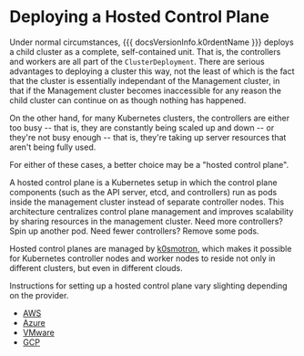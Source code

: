 # Deploying a Hosted Control Plane

Under normal circumstances, {{{ docsVersionInfo.k0rdentName }}} deploys a child cluster as a complete, self-contained unit.
That is, the controllers and workers are all part of the `ClusterDeployment`. There are serious advantages to deploying
a cluster this way, not the least of which is the fact that the cluster is essentially independant of the Management cluster,
in that if the Management cluster becomes inaccessible for any reason the child cluster can continue on as though nothing
has happened.

On the other hand, for many Kubernetes clusters, the controllers are either too busy -- that is, they are constantly
being scaled up and down -- or they're not busy enough -- that is, they're taking up server resources that aren't being
fully used.

For either of these cases, a better choice may be a "hosted control plane". 

A hosted control plane is a Kubernetes setup in which the control plane components (such as the API server, 
etcd, and controllers) run as pods inside the management cluster instead of separate controller nodes. This 
architecture centralizes control plane management and improves scalability by sharing resources in the management cluster.
Need more controllers? Spin up another pod. Need fewer controllers? Remove some pods.

Hosted control planes are managed by [k0smotron](https://k0smotron.io/), which makes it possible for Kubernetes
controller nodes and worker nodes to reside not only in different clusters, but even in different clouds.

Instructions for setting up a hosted control plane vary slighting depending on the provider.

- [AWS](hcp-aws.md)
- [Azure](hcp-azure.md)
- [VMware](hcp-vmware.md)
- [GCP](hcp-gcp.md)